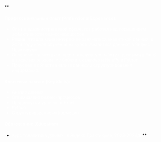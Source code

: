 <div class="alert alert-block alert-success">

**<font color="white"> 
#### Профессиональный Опыт (Professional Experience):
- Опыт в административной сфере, где работал над повышением эффективности бизнес-процессов.
- Решив, что для меня интереснее заниматься аналитикой данных, в 2023 году начал обучение на курсе "Аналитика данных" в Яндекс Практикуме.
- Основные навыки включают продвинутую работу с данными в Excel, а также использование библиотек pandas и NumPy в Python.
- Преуспел в области анализа данных и структурирования информации.

#### Ключевые навыки (Key Skills):
- Анализ данных
- Оптимизация бизнес-процессов
- Продвинутый уровень в Excel
- Python
- Структурирование информации

#### Образование (Education):
- Курс "Аналитика данных" в Яндекс Практикуме, 2023-2024🎓</font>**
</div>
